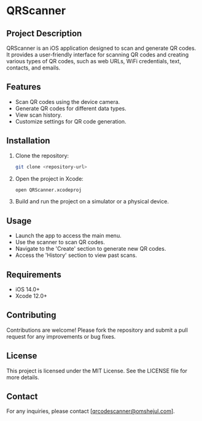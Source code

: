 # QRScanner

## Project Description
QRScanner is an iOS application designed to scan and generate QR codes. It provides a user-friendly interface for scanning QR codes and creating various types of QR codes, such as web URLs, WiFi credentials, text, contacts, and emails.

## Features
- Scan QR codes using the device camera.
- Generate QR codes for different data types.
- View scan history.
- Customize settings for QR code generation.

## Installation
1. Clone the repository:
   ```bash
   git clone <repository-url>
   ```
2. Open the project in Xcode:
   ```bash
   open QRScanner.xcodeproj
   ```
3. Build and run the project on a simulator or a physical device.

## Usage
- Launch the app to access the main menu.
- Use the scanner to scan QR codes.
- Navigate to the 'Create' section to generate new QR codes.
- Access the 'History' section to view past scans.

## Requirements
- iOS 14.0+
- Xcode 12.0+

## Contributing
Contributions are welcome! Please fork the repository and submit a pull request for any improvements or bug fixes.

## License
This project is licensed under the MIT License. See the LICENSE file for more details.

## Contact
For any inquiries, please contact [qrcodescanner@omshejul.com]. 